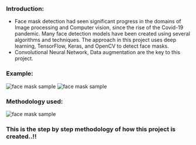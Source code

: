 ### Introduction:
- Face mask detection had seen significant progress in the domains of Image processing and Computer vision, since the rise of the Covid-19 pandemic. Many face detection models have been created using several algorithms and techniques. The approach in this project uses deep learning, TensorFlow, Keras, and OpenCV to detect face masks.
- Convolutional Neural Network, Data augmentation are the key to this project.
### Example:
![face mask sample](https://raw.githubusercontent.com/sudipg4112001/Face-X/master/Face-Mask-Detection/Sample-images/Sample_image_1.jpg)
![face mask sample](https://raw.githubusercontent.com/sudipg4112001/Face-X/master/Face-Mask-Detection/Sample-images/Sample_image_2.jpg)

### Methodology used:
![face mask sample](https://raw.githubusercontent.com/sudipg4112001/Face-X/master/Face-Mask-Detection/Sample-images/Method.jpg)
### This is the step by step methodology of how this project is created..!!
